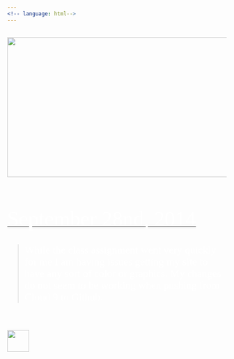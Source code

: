 ```yaml
---
<!-- language: html-->
---
```

<html>
<br>
<center><a href="http://www.twitter.com/allyhinton"><img src="https://xx-nova-xx_github_io-c9-xxnovaxx.c9.io//images/NovaBlogHeaderFile_002.jpg" width="1200" height="321"></a></center>
<body background="http://xx-nova-xx_github_io-c9-xxnovaxx.c9.io/images/black-gradient-background.jpg">
</body>
<br>
<br>
<br>
<br>
<u><font size="11" color="white" face="Graphite STD">September 28nd, 2014</font></u>
<br>
<br>

<blockquote><font size="5" color="white" face="Graphite STD"> While the class assignment went very quickly for me I am having issues getting my site to have any sort of color or graphics. My changes do not seem to be working when pushing from Cloud 9 to Github. </font></blockquote>

<br>
<br>

<a href="http://xx-nova-xx.github.io/_posts/2014-09-28-SixthDayAtTheYard.md"><img src="http://xx-nova-xx_github_io-c9-xxnovaxx.c9.io/images/HomeButton.png" height="50" width="50"></a>